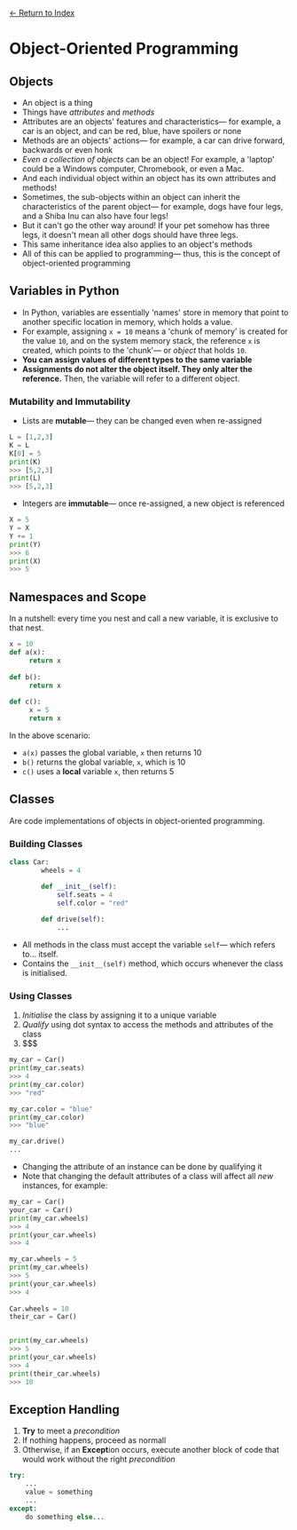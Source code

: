 [← Return to Index]()

# Object-Oriented Programming

## Objects
- An object is a thing
- Things have *attributes* and *methods*
- Attributes are an objects' features and characteristics— for example, a car is an object, and can be red, blue, have spoilers or none
- Methods are an objects' actions— for example, a car can drive forward, backwards or even honk
- *Even a collection of objects* can be an object! For example, a 'laptop' could be a Windows computer, Chromebook, or even a Mac.
- And each individual object within an object has its own attributes and methods!
- Sometimes, the sub-objects within an object can inherit the characteristics of the parent object— for example, dogs have four legs, and a Shiba Inu can also have four legs!
- But it can't go the other way around! If your pet somehow has three legs, it doesn't mean all other dogs should have three legs.
- This same inheritance idea also applies to an object's methods
- All of this can be applied to programming— thus, this is the concept of object-oriented programming

## Variables in Python
- In Python, variables are essentially 'names' store in memory that point to another specific location in memory, which holds a value.
- For example, assigning `x = 10` means a 'chunk of memory' is created for the value `10`, and on the system memory stack, the reference `x` is created, which points to the 'chunk'— or _object_ that holds `10`.
- **You can assign values of different types to the same variable**
- **Assignments do not alter the object itself. They only alter the reference.** Then, the variable will refer to a different object.

### Mutability and Immutability
- Lists are **mutable**— they can be changed even when re-assigned

```python
L = [1,2,3]
K = L
K[0] = 5
print(K)
>>> [5,2,3]
print(L)
>>> [5,2,3]
```

- Integers are **immutable**— once re-assigned, a new object is referenced

```python
X = 5
Y = X
Y += 1
print(Y)
>>> 6
print(X)
>>> 5
```

## Namespaces and Scope
In a nutshell: every time you nest and call a new variable, it is exclusive to that nest.

```python
x = 10
def a(x):
	 return x
	 
def b():
	 return x
	 
def c():
	 x = 5
	 return x
```
In the above scenario:

- `a(x)` passes the global variable, `x` then returns 10
- `b()` returns the global variable, `x`, which is 10
- `c()` uses a **local** variable `x`, then returns 5

## Classes
Are code implementations of objects in object-oriented programming.

### Building Classes

```python
class Car:
		wheels = 4

		def __init__(self):
			self.seats = 4
			self.color = "red"
		
		def drive(self):
			...
```
- All methods in the class must accept the variable ``self``— which refers to... itself.
- Contains the `__init__(self)` method, which occurs whenever the class is initialised.

### Using Classes
1. _Initialise_ the class by assigning it to a unique variable
2. _Qualify_ using dot syntax to access the methods and attributes of the class
3. $$$

```python
my_car = Car()
print(my_car.seats)
>>> 4
print(my_car.color)
>>> "red"

my_car.color = "blue"
print(my_car.color)
>>> "blue"

my_car.drive()
...
```
- Changing the attribute of an instance can be done by qualifying it
- Note that changing the default attributes of a class will affect all _new_ instances, for example:

```python
my_car = Car()
your_car = Car()
print(my_car.wheels)
>>> 4
print(your_car.wheels)
>>> 4

my_car.wheels = 5
print(my_car.wheels)
>>> 5
print(your_car.wheels)
>>> 4
 
Car.wheels = 10
their_car = Car()


print(my_car.wheels)
>>> 5
print(your_car.wheels)
>>> 4
print(their_car.wheels)
>>> 10
```

## Exception Handling
1. **Try** to meet a _precondition_
2. If nothing happens, proceed as normall
3. Otherwise, if an **Except**ion occurs, execute another block of code that would work without the right _precondition_

```python
try:
	...
	value = something
	...
except:
	do something else...
```




